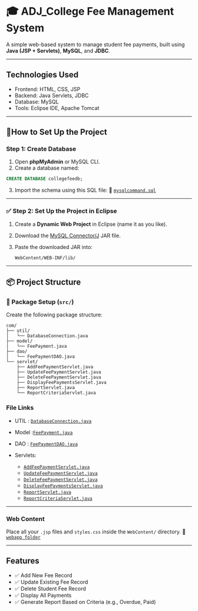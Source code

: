 # 🎓 ADJ\_College Fee Management System

A simple web-based system to manage student fee payments, built using **Java (JSP + Servlets)**, **MySQL**, and **JDBC**.

---

## Technologies Used

* Frontend: HTML, CSS, JSP
* Backend: Java Servlets, JDBC
* Database: MySQL
* Tools: Eclipse IDE, Apache Tomcat

---

## 📅How to Set Up the Project

### Step 1: Create Database

1. Open **phpMyAdmin** or MySQL CLI.
2. Create a database named:

```sql
CREATE DATABASE collegefeedb;
```

3. Import the schema using this SQL file:
   📌 [`mysqlcommand.sql`](https://github.com/Rajeshwari670/ADJ_CollageFeeManagmentSystem/blob/main/mysqlCommand.sql)

---

### ✅ Step 2: Set Up the Project in Eclipse

1. Create a **Dynamic Web Project** in Eclipse (name it as you like).

2. Download the [MySQL Connector/J](https://dev.mysql.com/downloads/connector/j/) JAR file.

3. Paste the downloaded JAR into:

   ```
   WebContent/WEB-INF/lib/
   ```

---

## 📦 Project Structure

### 📁 Package Setup (`src/`)

Create the following package structure:

```
com/
├── util/
│   └── DatabaseConnection.java
├── model/
│   └── FeePayment.java
├── dao/
│   └── FeePaymentDAO.java
└── servlet/
    ├── AddFeePaymentServlet.java
    ├── UpdateFeePaymentServlet.java
    ├── DeleteFeePaymentServlet.java
    ├── DisplayFeePaymentsServlet.java
    ├── ReportServlet.java
    └── ReportCriteriaServlet.java
```

###  File Links

*  UTIL : [`DatabaseConnection.java`](https://github.com/Rajeshwari670/ADJ_CollageFeeManagmentSystem/blob/main/com/util/DatabaseConnection.java)
* Model :[`FeePayment.java`](https://github.com/Rajeshwari670/ADJ_CollageFeeManagmentSystem/blob/main/com/model/FeePayment.java)
*  DAO : [`FeePaymentDAO.java`](https://github.com/Rajeshwari670/ADJ_CollageFeeManagmentSystem/blob/main/com/dao/FeePaymentDAO.java)
* Servlets:

  * [`AddFeePaymentServlet.java`](https://github.com/Rajeshwari670/ADJ_CollageFeeManagmentSystem/blob/main/com/servlet/AddFeePaymentServlet.java)
  * [`UpdateFeePaymentServlet.java`](https://github.com/Rajeshwari670/ADJ_CollageFeeManagmentSystem/blob/main/com/servlet/UpdateFeePaymentServlet.java)
  * [`DeleteFeePaymentServlet.java`](https://github.com/Rajeshwari670/ADJ_CollageFeeManagmentSystem/blob/main/com/servlet/DeleteFeePaymentServlet.java)
  * [`DisplayFeePaymentsServlet.java`](https://github.com/Rajeshwari670/ADJ_CollageFeeManagmentSystem/blob/main/com/servlet/DisplayFeePaymentsServlet.java)
  * [`ReportServlet.java`](https://github.com/Rajeshwari670/ADJ_CollageFeeManagmentSystem/blob/main/com/servlet/ReportServlet.java)
  * [`ReportCriteriaServlet.java`](https://github.com/Rajeshwari670/ADJ_CollageFeeManagmentSystem/blob/main/com/servlet/ReportCriteriaServlet.java)

---

###  Web Content

Place all your `.jsp` files and `styles.css` inside the `WebContent/` directory.
📌 [`webapp folder`](https://github.com/SrinivaS4321/CollegeFeeMangementSystem/tree/main/webapp)

---

## Features

* ✅ Add New Fee Record
* ✅ Update Existing Fee Record
* ✅ Delete Student Fee Record
* ✅ Display All Payments
* ✅ Generate Report Based on Criteria (e.g., Overdue, Paid)


